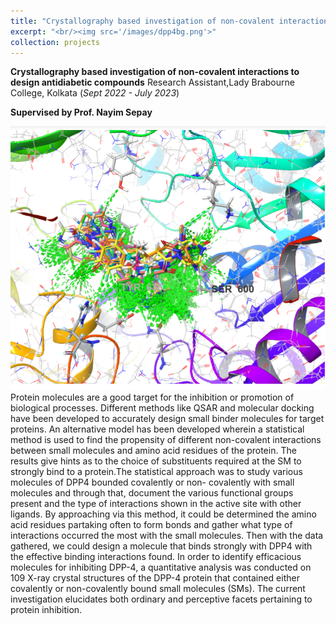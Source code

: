```yaml
---
title: "Crystallography based investigation of non-covalent interactions to design antidiabetic compounds"
excerpt: "<br/><img src='/images/dpp4bg.png'>"
collection: projects
---
```

**Crystallography based investigation of non-covalent interactions to design antidiabetic compounds**
Research Assistant,Lady Brabourne College, Kolkata (_Sept 2022 - July 2023_)

**Supervised by Prof. Nayim Sepay**

![DPP4](/images/dpp4.png)
Protein molecules are a good target for the inhibition or promotion of biological processes.
Different methods like QSAR and molecular docking have been developed to accurately
design small binder molecules for target proteins. An alternative model has been developed
wherein a statistical method is used to find the propensity of different non-covalent
interactions between small molecules and amino acid residues of the protein. The results
give hints as to the choice of substituents required at the SM to strongly bind to a
protein.The statistical approach was to study various molecules of DPP4 bounded covalently or non-
covalently with small molecules and through that, document the various functional groups
present and the type of interactions shown in the active site with other ligands. By
approaching via this method, it could be determined the amino acid residues partaking
often to form bonds and gather what type of interactions occurred the most with the small
molecules. Then with the data gathered, we could design a molecule that binds strongly
with DPP4 with the effective binding interactions found. In order to identify efficacious
molecules for inhibiting DPP-4, a quantitative analysis was conducted on 109 X-ray crystal
structures of the DPP-4 protein that contained either covalently or non-covalently bound
small molecules (SMs). The current investigation elucidates both ordinary and perceptive
facets pertaining to protein inhibition.
